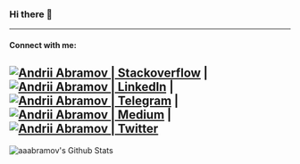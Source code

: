 ### Hi there 👋

---

#### Connect with me:

[![Andrii Abramov | Stackoverflow](https://img.shields.io/badge/Stack_Overflow-FE7A16?style=for-the-badge&logo=stack-overflow&logoColor=white)](https://stackoverflow.com/users/5091346/andrii-abramov) | [![Andrii Abramov | LinkedIn](https://img.shields.io/badge/LinkedIn-0077B5?style=for-the-badge&logo=linkedin&logoColor=white)](https://www.linkedin.com/in/andrii-abramov) | [![Andrii Abramov | Telegram](https://img.shields.io/badge/Telegram-2CA5E0?style=for-the-badge&logo=telegram&logoColor=white)](https://t.me/abramov_andrii) | [![Andrii Abramov | Medium](https://img.shields.io/badge/Medium-12100E?style=for-the-badge&logo=medium&logoColor=white)](https://aaabramov.medium.com/) | [![Andrii Abramov | Twitter](https://img.shields.io/badge/Twitter-1DA1F2?style=for-the-badge&logo=twitter&logoColor=white)](https://twitter.com/abramov_andrii)
---

<img align="left" alt="aaabramov's Github Stats" src="https://github-readme-stats.vercel.app/api?username=aaabramov&show_icons=true&hide_border=true&count_private=true&theme=dark" />

<!--
**aaabramov/aaabramov** is a ✨ _special_ ✨ repository because its `README.md` (this file) appears on your GitHub profile.

Here are some ideas to get you started:

- 🔭 I’m currently working on ...
- 🌱 I’m currently learning ...
- 👯 I’m looking to collaborate on ...
- 🤔 I’m looking for help with ...
- 💬 Ask me about ...
- 📫 How to reach me: ...
- 😄 Pronouns: ...
- ⚡ Fun fact: ...
-->

[telegram]: https://t.me/abramov_andrii
[linkedin]: https://www.linkedin.com/in/andrii-abramov
[twitter]: https://twitter.com/abramov_andrii
[stackoverflow]: https://stackoverflow.com/users/5091346/andrii-abramov
